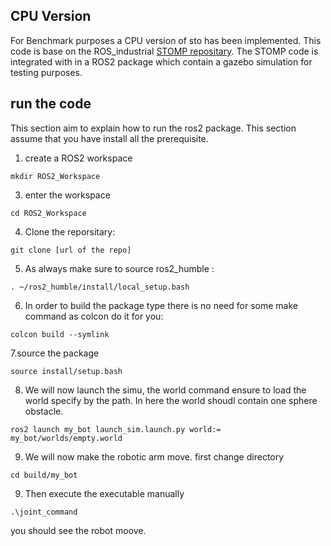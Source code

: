## CPU Version
For Benchmark purposes a CPU version of sto has been implemented. This code is base on the ROS_industrial [STOMP repositary](https://github.com/ros-industrial/stomp/tree/main). The STOMP code is integrated with in a ROS2 package which contain a gazebo simulation for testing purposes. 

## run the code
This section aim to explain how to run the ros2 package. This section assume that you have install all the prerequisite.

1. create a ROS2 workspace 
```
mkdir ROS2_Workspace
```
3. enter the workspace
```
cd ROS2_Workspace
```
4. Clone the reporsitary: 
```
git clone [url of the repo]
```
5. As always make sure to source ros2_humble : 
```
. ~/ros2_humble/install/local_setup.bash
```
6. In order to build the package type there is no need for some make command as colcon do it for you: 
```
colcon build --symlink
```
7.source the package
```
source install/setup.bash
```
8. We will now launch the simu, the world command ensure to load the world specify by the path. In here the world shoudl contain one sphere obstacle.
```
ros2 launch my_bot launch_sim.launch.py world:= my_bot/worlds/empty.world
```
9. We will now make the robotic arm move. first change directory
```
cd build/my_bot
```
9. Then execute the executable manually
```
.\joint_command
```

you should see the robot moove. 


